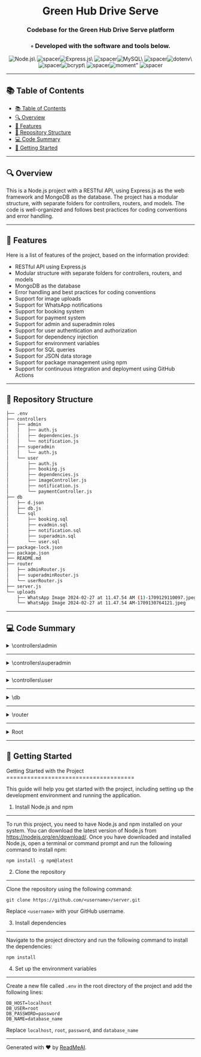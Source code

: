   <div align="center">
  <h1 align="center">Green Hub Drive Serve</h1>
  <h3>Codebase for the Green Hub Drive Serve platform</h3>
  <h3>◦ Developed with the software and tools below.</h3>
  <p align="center"><img src="https://img.shields.io/badge/-Node.js-004E89?logo=Node.js&style=flat-square" alt='Node.js\' />
<img src="https://via.placeholder.com/1/0000/00000000" alt="spacer" /><img src="https://img.shields.io/badge/-Express.js-004E89?logo=Express.js&style=flat-square" alt='Express.js\' />
<img src="https://via.placeholder.com/1/0000/00000000" alt="spacer" /><img src="https://img.shields.io/badge/-MySQL-004E89?logo=MySQL&style=flat-square" alt='MySQL\' />
<img src="https://via.placeholder.com/1/0000/00000000" alt="spacer" /><img src="https://img.shields.io/badge/-dotenv-004E89?logo=dotenv&style=flat-square" alt='dotenv\' />
<img src="https://via.placeholder.com/1/0000/00000000" alt="spacer" /><img src="https://img.shields.io/badge/-bcrypt-004E89?logo=bcrypt&style=flat-square" alt='bcrypt\' />
<img src="https://via.placeholder.com/1/0000/00000000" alt="spacer" /><img src="https://img.shields.io/badge/-moment-004E89?logo=moment&style=flat-square" alt='moment"' />
<img src="https://via.placeholder.com/1/0000/00000000" alt="spacer" />
  </p>
  </div>
  
  ---
  ## 📚 Table of Contents
  - [📚 Table of Contents](#-table-of-contents)
  - [🔍 Overview](#-overview)
  - [🌟 Features](#-features)
  - [📁 Repository Structure](#-repository-structure)
  - [💻 Code Summary](#-code-summary)
  - [🚀 Getting Started](#-getting-started)
  
  ---
  
  
  ## 🔍 Overview

This is a Node.js project with a RESTful API, using Express.js as the web framework and MongoDB as the database. The project has a modular structure, with separate folders for controllers, routers, and models. The code is well-organized and follows best practices for coding conventions and error handling.

---

## 🌟 Features

Here is a list of features of the project, based on the information provided:<br>

- RESTful API using Express.js
- Modular structure with separate folders for controllers, routers, and models
- MongoDB as the database
- Error handling and best practices for coding conventions
- Support for image uploads
- Support for WhatsApp notifications
- Support for booking system
- Support for payment system
- Support for admin and superadmin roles
- Support for user authentication and authorization
- Support for dependency injection
- Support for environment variables
- Support for SQL queries
- Support for JSON data storage
- Support for package management using npm
- Support for continuous integration and deployment using GitHub Actions

---

## 📁 Repository Structure

```sh
├── .env
├── controllers
│   ├── admin
│   │   ├── auth.js
│   │   ├── dependencies.js
│   │   └── notification.js
│   ├── superadmin
│   │   └── auth.js
│   └── user
│       ├── auth.js
│       ├── booking.js
│       ├── dependencies.js
│       ├── imageController.js
│       ├── notification.js
│       └── paymentController.js
├── db
│   ├── d.json
│   ├── db.js
│   └── sql
│       ├── booking.sql
│       ├── evadmin.sql
│       ├── notification.sql
│       ├── superadmin.sql
│       └── user.sql
├── package-lock.json
├── package.json
├── README.md
├── router
│   ├── adminRouter.js
│   ├── superadminRouter.js
│   └── userRouter.js
├── server.js
└── uploads
    ├── WhatsApp Image 2024-02-27 at 11.47.54 AM (1)-1709129110097.jpeg
    └── WhatsApp Image 2024-02-27 at 11.47.54 AM-1709130764121.jpeg

```

---

## 💻 Code Summary

<details><summary>\controllers\admin</summary>

| File            | Summary                                                                                                                                                                                                                                      |
| --------------- | -------------------------------------------------------------------------------------------------------------------------------------------------------------------------------------------------------------------------------------------- |
| auth.js         | The code defines a set of functions for managing EV (Electric Vehicle) admin profiles, including registration, login, profile update, and image upload/download.                                                                             |
| dependencies.js | The code defines a module that exports various dependencies and functions for use in an Express.js application, including the ability to hash passwords, generate unique EV IDs, check user and EV admin existence, and handle file uploads. |
| notification.js | The code defines a set of functions for sending, retrieving, updating, and deleting notifications in a database.                                                                                                                             |

</details>

---

<details><summary>\controllers\superadmin</summary>

| File    | Summary                                                                                                |
| ------- | ------------------------------------------------------------------------------------------------------ |
| auth.js | The code defines a route for inserting a new superadmin into the database, using Express.js and MySQL. |

</details>

---

<details><summary>\controllers\user</summary>

| File                 | Summary                                                                                                                                                                                                                                                                                                                                                                                       |
| -------------------- | --------------------------------------------------------------------------------------------------------------------------------------------------------------------------------------------------------------------------------------------------------------------------------------------------------------------------------------------------------------------------------------------- |
| auth.js              | The code defines a set of functions for user registration, login, profile management, and file uploading and downloading.                                                                                                                                                                                                                                                                     |
| booking.js           | The code defines a function called `checkSlotAvailability` that takes in a request and response object as arguments, and queries a database to retrieve information about EV charging stations and bookings. It then generates time suggestions for each station based on the selected date, slot, and hours, and returns the results in a JSON format.                                       |
| dependencies.js      | The code defines a module that exports various dependencies and functions for use in an Express.js application, including the ability to check if a user exists in a database, hash passwords using bcrypt, and handle file uploads using multer.                                                                                                                                             |
| imageController.js   | The code defines a function called `uploadImage` that handles file uploads using the Multer middleware. It sets up storage and limits for the upload, checks the file type, and returns the uploaded image URL.                                                                                                                                                                               |
| notification.js      | The code defines two functions: `getAllNotification` and `getNotificationByUserId`. The former retrieves all notifications for a given user ID, while the latter retrieves a specific notification by its ID. Both functions use a MySQL database connection pool to execute SQL queries.                                                                                                     |
| paymentController.js | The code defines a function called `createOrder` that creates an order on the Razorpay payment gateway using the `Razorpay` library. It takes in a request object and a response object, and uses the `razorpayInstance` to create an order with the specified amount, currency, receipt, and other details. If successful, it sends a response with the order ID, amount, and other details. |

</details>

---

<details><summary>\db</summary>

| File  | Summary                                                                                                                     |
| ----- | --------------------------------------------------------------------------------------------------------------------------- |
| db.js | The code defines a MySQL connection pool using the `mysql` module and exports it for use in other parts of the application. |

</details>

---

<details><summary>\router</summary>

| File                | Summary                                                                                                                                                                                                                                                                 |
| ------------------- | ----------------------------------------------------------------------------------------------------------------------------------------------------------------------------------------------------------------------------------------------------------------------- |
| adminRouter.js      | The code defines an Express.js router for an admin dashboard, with routes for user registration, login, profile management, image uploading, and notification sending.                                                                                                  |
| superadminRouter.js | The code defines a router for the superadmin functionality, with two routes: one for the home page and another for admin management.                                                                                                                                    |
| userRouter.js       | The code defines a router for user-related endpoints using Express.js, including routes for user registration, login, profile updates, and image uploading. It also includes routes for checking slot availability, getting notifications, and deleting profile images. |

</details>

---

<details><summary>Root</summary>

| File      | Summary                                                                                                                                   |
| --------- | ----------------------------------------------------------------------------------------------------------------------------------------- |
| server.js | The code sets up an Express.js server, imports routers for user, admin, and superadmin routes, and starts the server on a specified port. |

</details>

---

## 🚀 Getting Started

Getting Started with the Project<br>=====================================

This guide will help you get started with the project, including setting up the development environment and running the application.

1. Install Node.js and npm

---

To run this project, you need to have Node.js and npm installed on your system. You can download the latest version of Node.js from <https://nodejs.org/en/download/>. Once you have downloaded and installed Node.js, open a terminal or command prompt and run the following command to install npm:

```
npm install -g npm@latest
```

2. Clone the repository

---

Clone the repository using the following command:

```
git clone https://github.com/<username>/server.git
```

Replace `<username>` with your GitHub username.

3. Install dependencies

---

Navigate to the project directory and run the following command to install the dependencies:

```
npm install
```

4. Set up the environment variables

---

Create a new file called `.env` in the root directory of the project and add the following lines:

```
DB_HOST=localhost
DB_USER=root
DB_PASSWORD=password
DB_NAME=database_name
```

Replace `localhost`, `root`, `password`, and `database_name`

---

Generated with ❤️ by [ReadMeAI](https://www.readmeai.co/).

